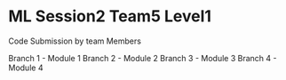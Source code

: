 # ML Session2 Team5 Level1

Code Submission by team Members

Branch 1 - Module 1
Branch 2 - Module 2 
Branch 3 - Module 3
Branch 4 - Module 4
